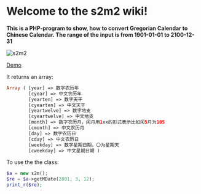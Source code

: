 # Welcome to the s2m2 wiki!

**This is a PHP-program to show, how to convert Gregorian Calendar to Chinese Calendar.
The range of the input is from 1901-01-01 to 2100-12-31**

![s2m2](https://cloud.githubusercontent.com/assets/9590431/6704681/4b013362-cd4c-11e4-9139-d6f97e4e91a5.jpg)

[Demo](http://shenlian.de/s2m2.php)

It returns an array:

```php
Array ( [year] => 数字农历年
        [cyear] => 中文农历年 
        [yearten] => 数字天干
        [cyearten] => 中文天干
        [yeartwelve] => 数字地支
        [cyeartwelve] => 中文地支
        [month] => 数字农历月，闰月用1xx的形式表示比如闰5月为105
        [cmonth] => 中文农历月
        [day] => 数字农历日
        [cday] => 中文农历日
        [weekday] => 数字星期日期，〇为星期天
        [cweekday] => 中文星期日期 ) 
```

To use the the class:
```php
$a = new s2m();
$re = $a->getMDate(2001, 3, 12);
print_r($re);
```
